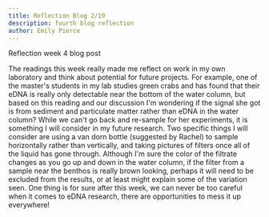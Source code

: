 ```yaml
---
title: Reflection Blog 2/19
description: fourth blog reflection
author: Emily Pierce
---
```


Reflection week 4 blog post

The readings this week really made me reflect on work in my own laboratory and think about potential for future projects.  For example, one of the master's students in my lab studies green crabs and has found that their eDNA is really only detectable near the bottom of the water column, but based on this reading and our discussion I'm wondering if the signal she got is from sediment and particulate matter rather than eDNA in the water column?  While we can't go back and re-sample for her experiments, it is something I will consider in my future research.  Two specific things I will consider are using a van dorn bottle (suggested by Rachel) to sample horizontally rather than vertically, and taking pictures of filters once all of the liquid has gone through.  Although I'm sure the color of the filtrate changes as you go up and down in the water column, if the filter from a sample near the benthos is really brown looking, perhaps it will need to be excluded from the results, or at least might explain some of the variation seen.  One thing is for sure after this week, we can never be too careful when it comes to eDNA research, there are opportunities to mess it up everywhere!